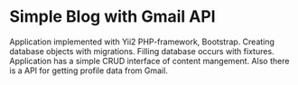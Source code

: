 # Simple Blog with Gmail API
Application implemented with Yii2 PHP-framework, Bootstrap. Creating database objects with migrations. 
Filling database occurs with fixtures.
Application has a simple CRUD interface of content mangement.
Also there is a API for getting profile data from Gmail.
